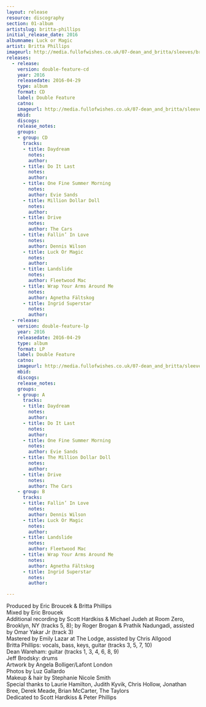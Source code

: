 ```yaml
---
layout: release
resource: discography
section: 01-album
artistslug: britta-phillips
initial_release_date: 2016
albumname: Luck or Magic
artist: Britta Phillips 
imageurl: http://media.fullofwishes.co.uk/07-dean_and_britta/sleeves/britta-phillips-luck-or-magic.jpg
releases:
  - release: 
    version: double-feature-cd
    year: 2016
    releasedate: 2016-04-29
    type: album
    format: CD
    label: Double Feature
    catno: 
    imageurl: http://media.fullofwishes.co.uk/07-dean_and_britta/sleeves/britta-phillips-luck-or-magic.jpg
    mbid: 
    discogs: 
    release_notes:
    groups:
    - group: CD
      tracks:
      - title: Daydream
        notes: 
        author: 
      - title: Do It Last
        notes: 
        author: 
      - title: One Fine Summer Morning 
        notes: 
        author: Evie Sands
      - title: Million Dollar Doll
        notes: 
        author: 
      - title: Drive 
        notes: 
        author: The Cars 
      - title: Fallin’ In Love 
        notes: 
        author: Dennis Wilson 
      - title: Luck Or Magic
        notes: 
        author: 
      - title: Landslide 
        notes: 
        author: Fleetwood Mac 
      - title: Wrap Your Arms Around Me 
        notes: 
        author: Agnetha Fältskog 
      - title: Ingrid Superstar
        notes: 
        author:
  - release: 
    version: double-feature-lp
    year: 2016
    releasedate: 2016-04-29
    type: album
    format: LP
    label: Double Feature
    catno: 
    imageurl: http://media.fullofwishes.co.uk/07-dean_and_britta/sleeves/britta-phillips-luck-or-magic.jpg
    mbid: 
    discogs: 
    release_notes:
    groups:
    - group: A
      tracks:
      - title: Daydream
        notes: 
        author: 
      - title: Do It Last
        notes: 
        author: 
      - title: One Fine Summer Morning 
        notes: 
        author: Evie Sands
      - title: The Million Dollar Doll
        notes: 
        author: 
      - title: Drive 
        notes: 
        author: The Cars 
    - group: B
      tracks:        
      - title: Fallin’ In Love 
        notes: 
        author: Dennis Wilson 
      - title: Luck Or Magic
        notes: 
        author: 
      - title: Landslide 
        notes: 
        author: Fleetwood Mac 
      - title: Wrap Your Arms Around Me 
        notes: 
        author: Agnetha Fältskog 
      - title: Ingrid Superstar
        notes: 
        author:

---
```

Produced by Eric Broucek & Britta Phillips  
Mixed by Eric Broucek  
Additional recording by Scott Hardkiss & Michael Judeh at Room Zero, Brooklyn, NY (tracks 5, 8); by Roger Brogan & Prathik Nadungadi, assisted by Omar Yakar Jr (track 3)  
Mastered by Emily Lazar at The Lodge, assisted by Chris Allgood  
Britta Phillips: vocals, bass, keys, guitar (tracks 3, 5, 7, 10)  
Dean Wareham: guitar (tracks 1, 3, 4, 6, 8, 9)  
Jeff Brodsky: drums  
Artwork by Angela Bolliger/Lafont London  
Photos by Luz Gallardo  
Makeup & hair by Stephanie Nicole Smith  
Special thanks to Laurie Hamilton, Judith Kyvik, Chris Hollow, Jonathan Bree, Derek Meade, Brian McCarter, The Taylors  
Dedicated to Scott Hardkiss & Peter Phillips
